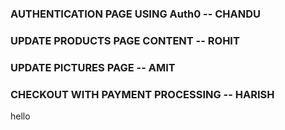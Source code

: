 ### AUTHENTICATION PAGE USING Auth0 -- CHANDU

### UPDATE PRODUCTS PAGE CONTENT -- ROHIT

### UPDATE PICTURES PAGE -- AMIT 

### CHECKOUT WITH PAYMENT PROCESSING  -- HARISH

hello